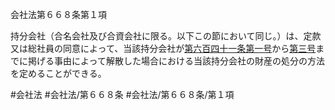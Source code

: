 会社法第６６８条第１項

持分会社（合名会社及び合資会社に限る。以下この節において同じ。）は、定款又は総社員の同意によって、当該持分会社が[第六百四十一条](会社法＿＿＿＿第６４１条)[第一号](会社法＿＿＿＿第６６８条第１項第１号)から[第三号](会社法＿＿＿＿第６６８条第１項第３号)までに掲げる事由によって解散した場合における当該持分会社の財産の処分の方法を定めることができる。

#会社法
#会社法/第６６８条
#会社法/第６６８条/第１項

